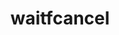 ---
title: waitfcancel
permalink: /commands/miscellaneous##wait-freely-cancel-waitfcancel
parent: Miscellaneous Commands
grand_parent: Commands
nav_order: 6
---